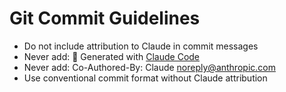 # Git Commit Guidelines

- Do not include attribution to Claude in commit messages
- Never add: 🤖 Generated with [Claude Code](https://claude.ai/code)
- Never add: Co-Authored-By: Claude <noreply@anthropic.com>
- Use conventional commit format without Claude attribution